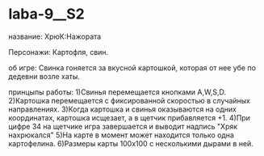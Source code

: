 # laba-9__S2


название:       ХрюК:Нажората

Персонажи:      Картофля, свин.

об игре:       Свинка гоняется за вкусной картошкой, которая от нее убе по дедевни возле хаты.

принцыпы работы: 1)Свинья перемещается кнопками A,W,S,D. 
                 2)Картошка перемещается с фиксированной скоростью в случайных направлениях.
                 3)Когда картошка и свинья оказываются на одних координатах, картошка исщезает, а в щетчик прибавляется +1.
                 4)При цифре 34 на щетчике игра завершается и выводит надпись "Хряк нахрюкался"
                 5)На карте в момент может находится только одна картофелина.
                 6)Размеры карты 100x100 с несколькими дырами в ней.
